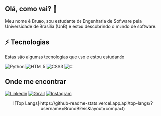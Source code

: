 ## Olá, como vai? 👋

Meu nome é Bruno, sou estudante de Engenharia de Software pela Universidade de Brasília (UnB) 
e estou descobrindo o mundo de software.



## ⚡ Tecnologias

Estas são algumas tecnologias que uso e estou estudando


![Python](https://img.shields.io/badge/python%20-%2314354C.svg?&style=for-the-badge&logo=python&logoColor=white)
![HTML5](https://img.shields.io/badge/HTML5-E34F26?style=for-the-badge&logo=html5&logoColor=white)
![CSS3](https://img.shields.io/badge/CSS3-1572B6?style=for-the-badge&logo=css3&logoColor=white)
![C](https://img.shields.io/badge/c%20language-gray?style=for-the-badge&logo=c)


## Onde me encontrar

[![Linkedin](https://img.shields.io/badge/LinkedIn-0077B5?style=for-the-badge&logo=linkedin&logoColor=white)](https://www.linkedin.com/in/bruno-reis-0b1aa82a5/)
[![Gmail](https://img.shields.io/badge/Gmail-D14836?style=for-the-badge&logo=gmail&logoColor=white)](mailto:brunobragancadosreis@gmail.com)
[![Instagram](https://img.shields.io/badge/Instagram-E4405F?style=for-the-badge&logo=instagram&logoColor=white)](https://www.instagram.com/bruno_braganca_/)


<div align="center">
  ![Top Langs](https://github-readme-stats.vercel.app/api/top-langs/?username=BrunoBReis&layout=compact)
</div>
